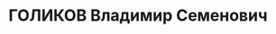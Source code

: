 ---
title: ГОЛИКОВ Владимир Семенович
description: 1895 г.р., уроженец с. Вздружное Орловской обл., житель Медвежинского
  зерносовхоза, русский, бывший член ВКП(б), грамотный, председатель рабкоопа. Арестован
  4 октября 1937 года. Расстрелян.
---